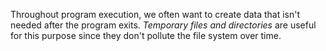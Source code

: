 Throughout program execution, we often want to create data that isn't needed after the program exits.
*Temporary files and directories* are useful for this purpose since they don't pollute the file system over time.
